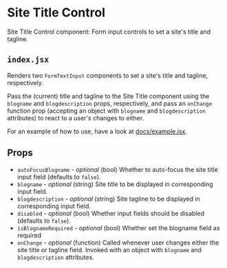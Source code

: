 # Site Title Control

Site Title Control component: Form input controls to set a site's title and tagline.

## `index.jsx`

Renders two `FormTextInput` components to set a site's title and tagline, respectively.

Pass the (current) title and tagline to the Site Title component using the `blogname` and `blogdescription`
props, respectively, and pass an `onChange` function prop (accepting an object with `blogname` and `blogdescription` attributes) to react to a user's changes to either.

For an example of how to use, have a look at [docs/example.jsx](docs/example.jsx).

## Props

- `autoFocusBlogname` - _optional_ (bool) Whether to auto-focus the site title input field (defaults to `false`).
- `blogname` - _optional_ (string) Site title to be displayed in corresponding input field.
- `blogdescription` - _optional_ (string) Site tagline to be displayed in corresponding input field.
- `disabled` - _optional_ (bool) Whether input fields should be disabled (defaults to `false`).
- `isBlognameRequired` - _optional_ (bool) Whether set the blogname field as required
- `onChange` - _optional_ (function) Called whenever user changes either the site title or tagline field. Invoked with an object with `blogname` and `blogdescription` attributes.
